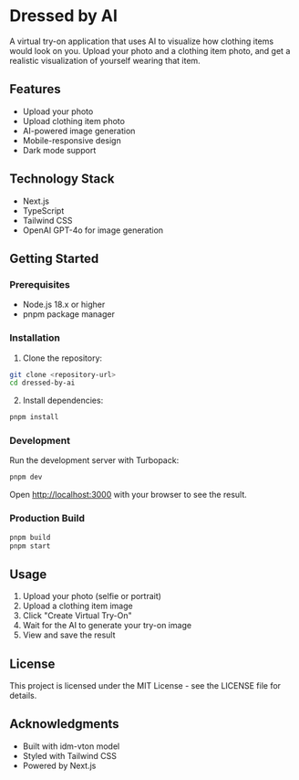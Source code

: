 # Dressed by AI

A virtual try-on application that uses AI to visualize how clothing items would look on you. Upload your photo and a clothing item photo, and get a realistic visualization of yourself wearing that item.

## Features

- Upload your photo
- Upload clothing item photo
- AI-powered image generation
- Mobile-responsive design
- Dark mode support

## Technology Stack

- Next.js
- TypeScript
- Tailwind CSS
- OpenAI GPT-4o for image generation

## Getting Started

### Prerequisites

- Node.js 18.x or higher
- pnpm package manager

### Installation

1. Clone the repository:
```bash
git clone <repository-url>
cd dressed-by-ai
```

2. Install dependencies:
```bash
pnpm install
```

### Development

Run the development server with Turbopack:

```bash
pnpm dev
```

Open [http://localhost:3000](http://localhost:3000) with your browser to see the result.

### Production Build

```bash
pnpm build
pnpm start
```

## Usage

1. Upload your photo (selfie or portrait)
2. Upload a clothing item image
3. Click "Create Virtual Try-On"
4. Wait for the AI to generate your try-on image
5. View and save the result

## License

This project is licensed under the MIT License - see the LICENSE file for details.

## Acknowledgments

- Built with idm-vton model
- Styled with Tailwind CSS
- Powered by Next.js
